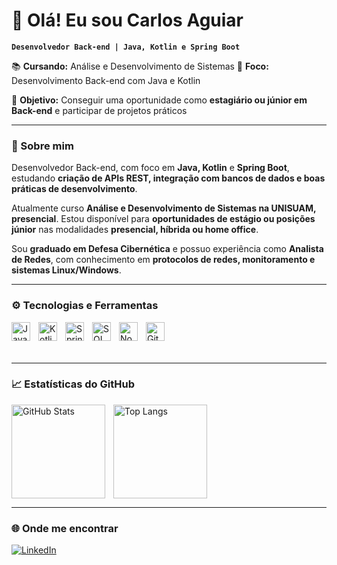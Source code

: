 # 👋 Olá! Eu sou Carlos Aguiar  

**`Desenvolvedor Back-end | Java, Kotlin e Spring Boot`**  

📚 **Cursando:** Análise e Desenvolvimento de Sistemas  🚀 **Foco:** Desenvolvimento Back-end com Java e Kotlin

🎯 **Objetivo:** Conseguir uma oportunidade como **estagiário ou júnior em Back-end** e participar de projetos práticos

---

### 📝 Sobre mim  
Desenvolvedor Back-end, com foco em **Java, Kotlin** e **Spring Boot**, estudando **criação de APIs REST, integração com bancos de dados e boas práticas de desenvolvimento**.  

Atualmente curso **Análise e Desenvolvimento de Sistemas na UNISUAM, presencial**. Estou disponível para **oportunidades de estágio ou posições júnior** nas modalidades **presencial, híbrida ou home office**.  

Sou **graduado em Defesa Cibernética** e possuo experiência como **Analista de Redes**, com conhecimento em **protocolos de redes, monitoramento e sistemas Linux/Windows**.

---

### ⚙️ Tecnologias e Ferramentas  
<img align="left" alt="Java" title="Java" width="30px" style="padding-right: 10px;" src="https://cdn.jsdelivr.net/gh/devicons/devicon@latest/icons/java/java-original.svg" />
<img align="left" alt="Kotlin" title="Kotlin" width="30px" style="padding-right: 10px;" src="https://cdn.jsdelivr.net/gh/devicons/devicon@latest/icons/kotlin/kotlin-original.svg" />
<img align="left" alt="Spring Boot" title="Spring Boot" width="30px" style="padding-right: 10px;" src="https://cdn.jsdelivr.net/gh/devicons/devicon@latest/icons/spring/spring-original.svg" />
<img align="left" alt="SQL" title="SQL" width="30px" style="padding-right: 10px;" src="https://cdn.jsdelivr.net/gh/devicons/devicon@latest/icons/mysql/mysql-original.svg" />
<img align="left" alt="NoSQL" title="NoSQL" width="30px" style="padding-right: 10px;" src="https://cdn.jsdelivr.net/gh/devicons/devicon@latest/icons/mongodb/mongodb-original.svg" />
<img align="left" alt="Git" title="Git" width="30px" style="padding-right: 10px;" src="https://cdn.jsdelivr.net/gh/devicons/devicon@latest/icons/git/git-original.svg" /><br/><br/><br/>

---

### 📈 Estatísticas do GitHub  
<img align="left" alt="GitHub Stats" height="150" style="padding-right: 10px;" src="https://github-readme-stats.vercel.app/api?username=carloskotlin&show_icons=true&theme=tokyonight&include_all_commits=true&locale=pt-br" />
<img align="left" alt="Top Langs" height="150" src="https://github-readme-stats.vercel.app/api/top-langs/?username=carloskotlin&theme=tokyonight&layout=compact&custom_title=Linguagens&langs_count=9" />
<br clear="both" />

---

### 🌐 Onde me encontrar  
[![LinkedIn](https://img.shields.io/badge/LinkedIn-0A66C2?style=for-the-badge&logo=linkedin&logoColor=white)](https://www.linkedin.com/in/carloskotlin/)
